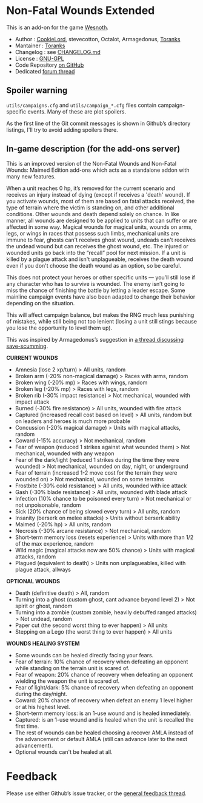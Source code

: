 Non-Fatal Wounds Extended
================

This is an add-on for the game [Wesnoth](https://www.wesnoth.org/).
* Author :  [CookieLord](https://forums.wesnoth.org/memberlist.php?mode=viewprofile&u=248402), stevecotton, Octalot, Armagedonus, [Toranks](http://toranks.blogspot.com/)
* Mantainer : [Toranks](http://toranks.blogspot.com/)
* Changelog : see [CHANGELOG.md](CHANGELOG.md)
* License : [GNU-GPL](LICENSE.md)
* Code Repository [on GitHub](https://github.com/Toranks/Non_Fatal_Wounds-Extended)
* Dedicated [forum thread](https://forums.wesnoth.org/viewtopic.php?t=56108)

Spoiler warning
---------------

`utils/campaigns.cfg` and `utils/campaign_*.cfg` files contain campaign-specific events. Many of these are plot spoilers.

As the first line of the Git commit messages is shown in Github’s directory listings, I'll try to avoid adding spoilers there.


In-game description (for the add-ons server)
--------------------------------------------

This is an improved version of the Non-Fatal Wounds and Non-Fatal Wounds: Maimed Edition add-ons which acts as a standalone addon with many new features.

When a unit reaches 0 hp, it’s removed for the current scenario and receives an injury instead of dying (except if receives a 'death' wound).
If you activate wounds, most of them are based on fatal attacks received, the type of terrain where the victim is standing on, and other additional conditions. Other wounds and death depend solely on chance. In like manner, all wounds are designed to be applied to units that can suffer or are affected in some way. Magical wounds for magical units, wounds on arms, legs, or wings in races that possess such limbs, mechanical units are immune to fear, ghosts can't receives ghost wound, undeads can't receives the undead wound but can receives the ghost wound, etc.
The injured or wounded units go back into the “recall” pool for next mission.
If a unit is killed by a plague attack and isn't unplagueable, receives the death wound even if you don't choose the death wound as an option, so be careful.

This does not protect your heroes or other specific units — you’ll still lose if any character who has to survive is wounded. The enemy isn’t going to miss the chance of finishing the battle by letting a leader escape. Some mainline campaign events have also been adapted to change their behavior depending on the situation.

This will affect campaign balance, but makes the RNG much less punishing of mistakes, while still being not too lenient (losing a unit still stings because you lose the opportunity to level them up).

This was inspired by Armagedonus’s suggestion in [a thread discussing save-scumming](https://r.wesnoth.org/p641153).


**CURRENT WOUNDS**

* Amnesia (lose 2 xp/turn) > All units, random
* Broken arm (-20% non-magical damage) > Races with arms, random
* Broken wing (-20% mp) > Races with wings, random
* Broken leg (-20% mp) > Races with legs, random
* Broken rib (-30% impact resistance) > Not mechanical, wounded with impact attack
* Burned (-30% fire resistance) > All units, wounded with fire attack
* Captured (increased recall cost based on level) > All units, random but on leaders and heroes is much more probable
* Concussion (-20% magical damage) > Units with magical attacks, random
* Coward (-15% accuracy) > Not mechanical, random
* Fear of weapon (reduced 1 strikes against what wounded them) > Not mechanical, wounded with any weapon
* Fear of the dark/light (reduced 1 strikes during the time they were wounded) > Not mechanical, wounded on day, night, or underground
* Fear of terrain (increased 1-2 move cost for the terrain they were wounded on) > Not mechanical, wounded on some terrains
* Frostbite (-30% cold resistance) > All units, wounded with ice attack
* Gash (-30% blade resistance) > All units, wounded with blade attack
* Infection (10% chance to be poisoned every turn) > Not mechanical or not unpoisonable, random
* Sick (20% chance of being slowed every turn) > All units, random
* Insanity (berserk on melee attacks) > Units without berserk ability
* Maimed (-20% hp) > All units, random
* Necrosis (-30% arcane resistance) > Not mechanical, random
* Short-term memory loss (resets experience) > Units with more than 1/2 of the max experience, random
* Wild magic (magical attacks now are 50% chance) > Units with magical attacks, random
* Plagued (equivalent to death) > Units non unplagueables, killed with plague attack, allways

**OPTIONAL WOUNDS**

* Death (definitive death) > All, random
* Turning into a ghost (custom ghost, cant advance beyond level 2) > Not spirit or ghost, random
* Turning into a zombie (custom zombie, heavily debuffed ranged attacks) > Not undead, random
* Paper cut (the second worst thing to ever happen) > All units
* Stepping on a Lego (the worst thing to ever happen) > All units


**WOUNDS HEALING SYSTEM**

* Some wounds can be healed directly facing your fears.
* Fear of terrain: 10% chance of recovery when defeating an opponent while standing on the terrain unit is scared of.
* Fear of weapon: 20% chance of recovery when defeating an opponent wielding the weapon the unit is scared of.
* Fear of light/dark: 5% chance of recovery when defeating an opponent during the day/night.
* Coward: 20% chance of recovery when defeat an enemy 1 level higher or at his highest level.
* Short-term memory loss: is an 1-use wound and is healed inmediately.
* Captured: is an 1-use wound and is healed when the unit is recalled the first time.
* The rest of wounds can be healed choosing a recover AMLA instead of the advancement or default AMLA (still can advance later to the next advancement).
* Optional wounds can't be healed at all.


Feedback
========

Please use either Github’s issue tracker, or the [general feedback thread](https://forums.wesnoth.org/viewtopic.php?t=56108).

